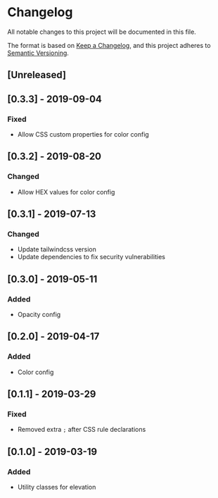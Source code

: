 # Changelog

All notable changes to this project will be documented in this file.

The format is based on [Keep a Changelog](https://keepachangelog.com/en/1.0.0/),
and this project adheres to [Semantic Versioning](https://semver.org/spec/v2.0.0.html).

## [Unreleased]

## [0.3.3] - 2019-09-04

### Fixed

- Allow CSS custom properties for color config

## [0.3.2] - 2019-08-20

### Changed

- Allow HEX values for color config

## [0.3.1] - 2019-07-13

### Changed

- Update tailwindcss version
- Update dependencies to fix security vulnerabilities

## [0.3.0] - 2019-05-11

### Added

- Opacity config

## [0.2.0] - 2019-04-17

### Added

- Color config

## [0.1.1] - 2019-03-29

### Fixed

- Removed extra `;` after CSS rule declarations

## [0.1.0] - 2019-03-19

### Added

- Utility classes for elevation
